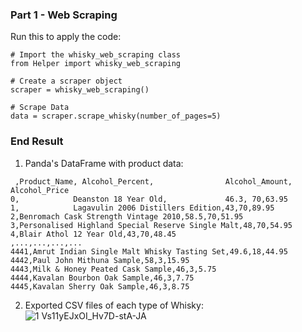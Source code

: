 ### Part 1 - Web Scraping
Run this to apply the code:

```
# Import the whisky_web_scraping class
from Helper import whisky_web_scraping

# Create a scraper object
scraper = whisky_web_scraping()

# Scrape Data
data = scraper.scrape_whisky(number_of_pages=5)
```

### End Result

1. Panda's DataFrame with product data:
```
 ,Product_Name, Alcohol_Percent,                Alcohol_Amount, Alcohol_Price
0,            Deanston 18 Year Old,             46.3, 70,63.95
1,            Lagavulin 2006 Distillers Edition,43,70,89.95
2,Benromach Cask Strength Vintage 2010,58.5,70,51.95
3,Personalised Highland Special Reserve Single Malt,48,70,54.95
4,Blair Athol 12 Year Old,43,70,48.45
,...,...,...,...
4441,Amrut Indian Single Malt Whisky Tasting Set,49.6,18,44.95
4442,Paul John Mithuna Sample,58,3,15.95
4443,Milk & Honey Peated Cask Sample,46,3,5.75
4444,Kavalan Bourbon Oak Sample,46,3,7.75
4445,Kavalan Sherry Oak Sample,46,3,8.75
```

2. Exported CSV files of each type of Whisky:
![1 Vs11yEJxOI_Hv7D-stA-JA](https://user-images.githubusercontent.com/65648983/200838844-72029ee7-eca8-4f19-a0f9-1a54ce43d1e3.png)



